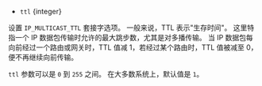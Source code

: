 <!-- YAML
added: v0.3.8
-->

* `ttl` {integer}

设置 `IP_MULTICAST_TTL` 套接字选项。
一般来说，TTL 表示"生存时间"。
这里特指一个 IP 数据包传输时允许的最大跳步数，尤其是对多播传输。
当 IP 数据包每向前经过一个路由或网关时，TTL 值减 1，若经过某个路由时，TTL 值被减至 0，便不再继续向前传输。

`ttl` 参数可以是 `0` 到 `255` 之间。
在大多数系统上，默认值是 `1`。


